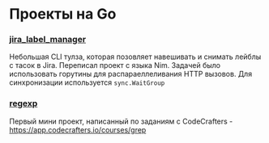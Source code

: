 # Проекты на Go

### [jira_label_manager](https://github.com/mishankov/jira_label_manager)

Небольшая CLI тулза, которая позовляет навешивать и снимать лейблы с тасок в Jira. Переписал проект с языка Nim. Задачей было использовать горутины для распараеллеливания HTTP вызовов. Для синхронизации используется `sync.WaitGroup`

### [regexp](https://github.com/mishankov/regexp)

Первый мини проект, написанный по заданиям с CodeCrafters - https://app.codecrafters.io/courses/grep

